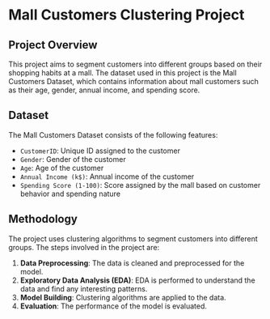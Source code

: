 # Mall Customers Clustering Project

## Project Overview

This project aims to segment customers into different groups based on their shopping habits at a mall. The dataset used in this project is the Mall Customers Dataset, which contains information about mall customers such as their age, gender, annual income, and spending score.

## Dataset

The Mall Customers Dataset consists of the following features:

- `CustomerID`: Unique ID assigned to the customer
- `Gender`: Gender of the customer
- `Age`: Age of the customer
- `Annual Income (k$)`: Annual income of the customer
- `Spending Score (1-100)`: Score assigned by the mall based on customer behavior and spending nature

## Methodology

The project uses clustering algorithms to segment customers into different groups. The steps involved in the project are:

1. **Data Preprocessing**: The data is cleaned and preprocessed for the model.
2. **Exploratory Data Analysis (EDA)**: EDA is performed to understand the data and find any interesting patterns.
3. **Model Building**: Clustering algorithms are applied to the data.
4. **Evaluation**: The performance of the model is evaluated.
